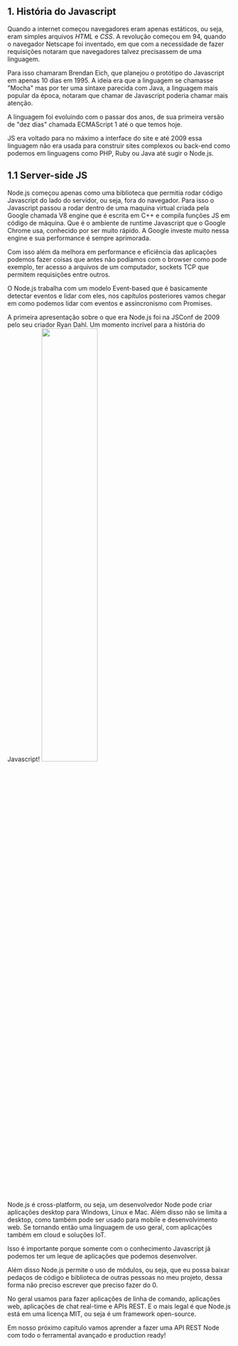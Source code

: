 
## 1. História do Javascript

Quando a internet começou navegadores eram apenas estáticos, ou seja, eram simples arquivos *HTML* e *CSS*. A revolução começou em 94, quando o navegador Netscape foi inventado, em que com a necessidade de fazer requisições notaram que navegadores talvez precisassem de uma linguagem.

Para isso chamaram Brendan Eich, que planejou o protótipo do Javascript em apenas 10 dias em 1995. A ideia era que a linguagem se chamasse "Mocha" mas por ter uma sintaxe parecida com Java, a linguagem mais popular da época, notaram que chamar de Javascript poderia chamar mais atenção.

A linguagem foi evoluindo com o passar dos anos, de sua primeira versão de "dez dias" chamada ECMAScript 1 até o que temos hoje.

JS era voltado para no máximo a interface do site e até 2009 essa linguagem não era usada para construir sites complexos ou back-end como podemos em linguagens como PHP, Ruby ou Java até sugir o Node.js.

## 1.1 Server-side JS

Node.js começou apenas como uma biblioteca que permitia rodar código Javascript do lado do servidor, ou seja, fora do navegador.
Para isso o Javascript passou a rodar dentro de uma maquina virtual criada pela Google chamada V8 engine que é escrita em C++ e compila funções JS em código de máquina. Que é o ambiente de runtime Javascript que o Google Chrome usa, conhecido por ser muito rápido. A Google investe muito nessa engine e sua performance é sempre aprimorada.

Com isso além da melhora em performance e eficiência das aplicações podemos fazer coisas que antes não podíamos com o browser como pode exemplo, ter acesso a arquivos de um computador, sockets TCP que permitem requisições entre outros.

O Node.js trabalha com um modelo Event-based que é basicamente detectar eventos e lidar com eles, nos capítulos posteriores vamos chegar em como podemos lidar com eventos e assincronismo com Promises.

A primeira apresentação sobre o que era Node.js foi na JSConf de 2009 pelo seu criador Ryan Dahl. Um momento incrível para a história do Javascript!
[<img src="https://img.youtube.com/vi/ztspvPYybIY/hqdefault.jpg" width="50%">](https://youtu.be/ztspvPYybIY)

Node.js é cross-platform, ou seja, um desenvolvedor Node pode criar aplicações desktop para Windows, Linux e Mac. Além disso não se limita a desktop, como também pode ser usado para mobile e desenvolvimento web. Se tornando então uma linguagem de uso geral, com aplicações também em cloud e soluções IoT.

Isso é importante porque somente com o conhecimento Javascript já podemos ter um leque de aplicações que podemos desenvolver.

Além disso Node.js permite o uso de módulos, ou seja, que eu possa baixar pedaços de código e biblioteca de outras pessoas no meu projeto, dessa forma não preciso escrever que preciso fazer do 0.

No geral usamos para fazer aplicações de linha de comando, aplicações web, aplicações de chat real-time e APIs REST. E o mais legal é que Node.js está em uma licença MIT, ou seja é um framework open-source.

Em nosso próximo capitulo vamos aprender a fazer uma API REST Node com todo o ferramental avançado e production ready!